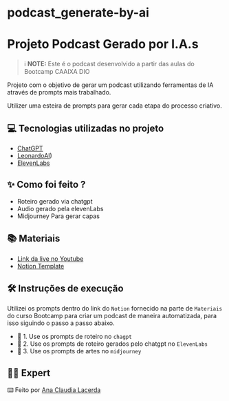 # podcast_generate-by-ai


# Projeto Podcast Gerado por I.A.s


 > ℹ️ **NOTE:** Este é o podcast desenvolvido a partir das aulas do Bootcamp CAAIXA DIO

Projeto com o objetivo de gerar um podcast utilizando ferramentas de IA através de prompts mais trabalhado.

Utilizer uma esteira de prompts para gerar cada etapa do processo criativo.

## 💻 Tecnologias utilizadas no projeto

- [ChatGPT](https://chat.openai.com/) 
- [LeonardoAI](https://leonardo.ai/))
- [ElevenLabs](https://beta.elevenlabs.io/)
  
## ✨ Como foi feito ?

- Roteiro gerado via chatgpt
- Audio gerado pela elevenLabs
- Midjourney Para gerar capas

## 📚 Materiais

- [Link da live no Youtube](https://www.youtube.com)
- [Notion Template](https://www.notion.so/PAS-Podcast-AI-Studio-187d2501313480fc910de5b47f6a4570)

## 🛠️ Instruções de execução

Utilizei os prompts dentro do link do `Notion` fornecido na parte de `Materiais` do curso Bootcamp para criar um podcast de maneira automatizada, para isso siguindo o passo a passo abaixo.

- 🤖 1. Use os prompts de roteiro no `chagpt`
- 🤖 2. Use os prompts de roteiro gerados pelo chatgpt no  `ElevenLabs`
- 🤖 3. Use os prompts de artes no `midjourney`

## 👨‍💻 Expert



⌨️ Feito por [Ana Claudia Lacerda](https://github.com/felipeAguiarCode)
